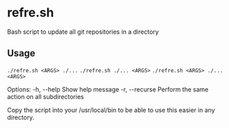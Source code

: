 # refre.sh
Bash script to update all git repositories in a directory

## Usage
`./refre.sh <ARGS> ./...`
`./refre.sh ./... <ARGS>`
`./refre.sh <ARGS> ./... <ARGS>`

Options:
    -h, --help      Show help message
    -r, --recurse   Perform the same action on all subdirectories


Copy the script into your /usr/local/bin to be able to use this easier in any directory.
